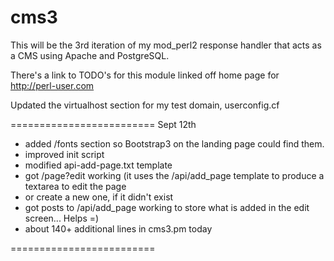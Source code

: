 # cms3
This will be the 3rd iteration of my mod_perl2 response handler that acts as a CMS using Apache and PostgreSQL.


There's a link to TODO's for this module linked off home page for http://perl-user.com   

Updated the virtualhost section for my test domain, userconfig.cf

=========================
Sept 12th
  - added /fonts section so Bootstrap3 on the landing page could find them.
  - improved init script
  - modified api-add-page.txt template
  - got /page?edit working (it uses the /api/add_page template to produce a textarea to edit the page
  -   or create a new one, if it didn't exist
  - got posts to /api/add_page working to store what is added in the edit screen...   Helps =)
  - about 140+ additional lines in cms3.pm today
   
=========================
